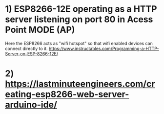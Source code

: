 # 1) ESP8266-12E operating as a HTTP server listening on port 80 in Acess Point MODE (AP)
Here the ESP8266 acts as "wifi hotspot" so that wifi enabled devices can connect directly to it.
https://www.instructables.com/Programming-a-HTTP-Server-on-ESP-8266-12E/

# 2) https://lastminuteengineers.com/creating-esp8266-web-server-arduino-ide/
